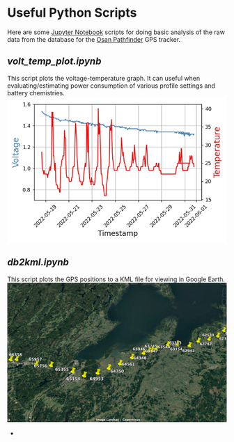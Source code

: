 # Useful Python Scripts
Here are some [Jupyter Notebook](https://jupyter.org) scripts for doing basic analysis of the raw data from the database for the [Osan Pathfinder](https://www.osan.tech) GPS tracker.


## *volt\_temp\_plot.ipynb*
This script plots the voltage-temperature graph. It can useful when evaluating/estimating power consumption of various profile settings and battery chemistries.
![image](pict/voltage_temperature.jpg)

## *db2kml.ipynb*
This script plots the GPS positions to a KML file for viewing in Google Earth.
![image](pict/kml-path.png)

-


